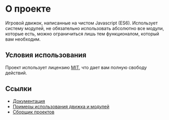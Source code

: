 # О проекте
Игровой движок, написанные на чистом Javascript (ES6). Использует систему модулей, не обязательно использовать абсолютно все модули, которые есть, можно ограничиться лишь тем функционалом, который вам необходим.

## Условия использования
Проект использует лицензию [MIT](./LICENSE.txt), что дает вам полную свободу действий.

## Ссылки
* [Документация](https://42eng.wmgcat.net/wiki)
* [Примеры использования движка и модулей](./examples)
* [Сборщик проектов](https://github.com/wmgcat/builder)